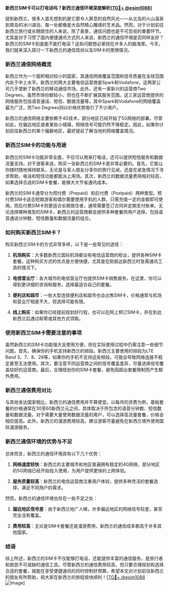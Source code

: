 **新西兰SIM卡可以打电话吗？新西兰通信环境深度解析[[TG💪+ @esim1088](https://t.me/s/esim1088)]**

提到新西兰，很多人首先想到的是它那令人屏息的自然风光——从北岛的火山温泉到南岛的冰川湖泊，每一处都像是大自然精心雕琢的艺术品。然而，对于计划前往新西兰旅行或长期居住的人来说，除了美景，通信问题也是不可忽视的重要环节。尤其是对于习惯了国内便捷通讯方式的人来说，新西兰的通信环境是否同样友好？新西兰的SIM卡到底能不能打电话？这些问题想必萦绕在许多人的脑海里。今天，我们就来深入探讨一下新西兰的通信现状以及SIM卡的使用情况。

### 新西兰通信网络概览

新西兰作为一个面积相对较小的国家，其通信网络覆盖范围和信号质量在全球范围内处于中上水平。新西兰的两大主要电信运营商是Spark和Vodafone，这两家公司几乎垄断了新西兰的移动通信市场。此外，还有一家新兴的运营商Two Degrees，虽然市场份额较小，但也在不断扩展其服务范围。这三家运营商提供的网络服务包括语音通话、短信、数据流量等，其中Spark和Vodafone的网络覆盖最为广泛，而Two Degrees则以价格优势吸引了不少用户。

新西兰的通信网络主要依赖于4G技术，部分地区已经开始了5G网络的部署。尽管如此，在偏远地区或者某些小城镇，网络信号可能仍然不够稳定。因此，如果你计划前往新西兰的某个偏僻地区，最好提前了解当地的网络覆盖情况。

### 新西兰SIM卡的功能与用途

新西兰的SIM卡功能非常全面，不仅可以用来打电话，还可以提供短信服务和数据流量支持。对于游客来说，购买一张新西兰的SIM卡是非常必要的。首先，它能让你随时随地保持联系，无论是与家人朋友分享你的旅行见闻，还是在紧急情况下寻求帮助，电话和短信功能都能派上用场。其次，新西兰的数据流量费用相对较高，如果选择合适的SIM卡套餐，能够大大节省通讯成本。

新西兰的SIM卡通常分为预付费（Prepaid）和后付费（Postpaid）两种类型。预付费SIM卡适合短期游客和偶尔需要使用手机的人群，只需充值一定的金额即可使用。而后付费SIM卡则更适合长期居住者，通常需要签订合同并定期支付账单。无论选择哪种类型的SIM卡，新西兰的运营商都会提供多种套餐供用户选择，包括语音通话分钟数、短信数量和数据流量的组合。

### 如何购买新西兰SIM卡？

购买新西兰SIM卡的方式非常多样，以下是一些常见的途径：

1. **机场购买**：大多数新西兰国际机场都设有电信运营商的柜台，提供各种SIM卡套餐。这种购买方式的优点是方便快捷，尤其是在刚抵达新西兰时急需通讯工具的情况下。

2. **电信营业厅**：各大城市的电信营业厅也提供SIM卡销售服务。在这里，你可以得到更详细的咨询和服务，选择最适合自己的套餐。

3. **便利店和超市**：一些大型连锁便利店和超市也会出售SIM卡，价格通常与机场和营业厅相差不大，但选择可能有限。

4. **线上购买**：如果你已经提前规划好行程，也可以在网上预订SIM卡，并在到达新西兰后通过邮寄或其他方式领取。

### 使用新西兰SIM卡需要注意的事项

虽然新西兰的SIM卡功能强大且使用方便，但在实际使用过程中仍需注意一些细节问题。首先，确保你的手机支持新西兰的频段。新西兰主要使用的频段为LTE Band 3、7、8、28等，如果你的手机不支持这些频段，可能会导致网络连接不稳定甚至无法使用。其次，要注意不同运营商之间的信号覆盖差异，尽量选择信号覆盖较好的运营商。最后，合理规划你的SIM卡套餐，避免因超出套餐限制而产生额外费用。

### 新西兰通信费用对比

与其他发达国家相比，新西兰的通信费用并不算便宜。以每月的资费为例，基础套餐的价格通常在30至60新西兰元之间，具体取决于所包含的语音分钟数、短信数量和数据流量。对于需要大量使用数据流量的用户，可以选择高流量套餐，价格会相应提高。此外，新西兰的漫游费用较高，建议游客尽量避免在新西兰境外使用国际漫游服务。

### 新西兰通信环境的优势与不足

总体而言，新西兰的通信环境具有以下几个优势：

1. **网络速度较快**：新西兰的主要城市和地区普遍拥有稳定的4G网络，部分地区的5G网络已经开始投入使用，为用户提供更快的上网体验。
   
2. **服务质量较高**：新西兰的电信运营商注重用户体验，提供多种灵活的套餐选择，满足不同用户的需求。

然而，新西兰的通信环境也存在一些不足之处：

1. **偏远地区信号差**：由于新西兰地广人稀，许多偏远地区的网络信号较差，甚至完全没有覆盖。
   
2. **费用较高**：无论是SIM卡套餐还是漫游费用，新西兰的通信成本都高于许多其他国家。

### 结语

综上所述，新西兰的SIM卡不仅能够打电话，还能提供丰富的通信服务，是旅行者和居民不可或缺的通信工具。尽管新西兰的通信费用较高，但只要合理规划和选择合适的套餐，就能在享受便捷通讯的同时控制好预算。希望本文对计划前往新西兰的朋友有所帮助，祝大家在新西兰的旅程愉快顺利！[[TG💪+ @esim1088](https://t.me/s/esim1088) ![Image](https://i.postimg.cc/4NQfJmqS/Snipaste-2025-05-13-00-14-12.png)]
